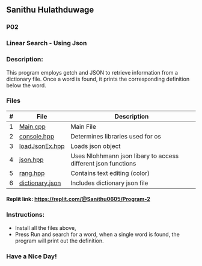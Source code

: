 ## Sanithu Hulathduwage
### P02
### Linear Search - Using Json
### Description:

This program employs getch and JSON to retrieve information from a dictionary file. Once a word is found, it prints the corresponding definition below the word.

### Files

|   #   | File             | Description            |
| :---: | ---------------- | ---------------------- |
|   1   | [Main.cpp ](https://replit.com/@Sanithu0605/Program-2?v=1#main.cpp)    | Main File               |
|   2   | [console.hpp](https://replit.com/@Sanithu0605/Program-2#console.hpp) | Determines libraries used for os |
|   3   | [loadJsonEx.hpp](https://replit.com/@Sanithu0605/Program-2#loadJsonEx.hpp)  | Loads json object  |
|   4   | [json.hpp](https://replit.com/@Sanithu0605/Program-2#json.hpp) | Uses Nlohhmann json libary to access different json functions |
|   5   | [rang.hpp](https://replit.com/@Sanithu0605/Program-2#rang.hpp) | Contains text editing (color) |
|   6   | [dictionary.json](https://replit.com/@Sanithu0605/Program-2#dictionary.json) | Includes dictionary json file | 

#### Replit link: https://replit.com/@Sanithu0605/Program-2

### Instructions: 

  * Install all the files above,
  * Press Run and search for a word, when a single word is found, the program will print out the definition.

###                           Have a Nice Day!
